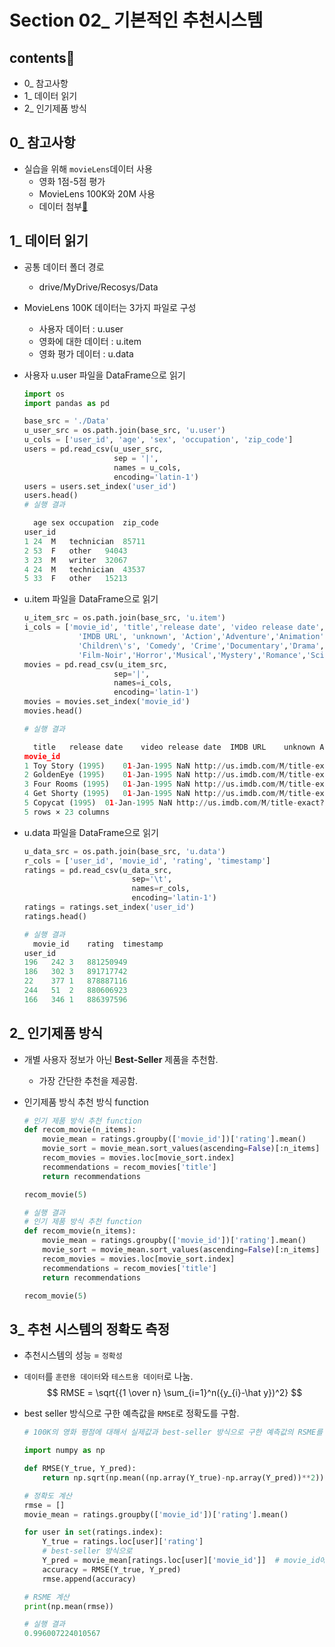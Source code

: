 # Section 02_ 기본적인 추천시스템

## contents📑<a id='contents'></a>

* 0_ 참고사항
* 1_ 데이터 읽기
* 2_ 인기제품 방식

## 0_ 참고사항

* 실습을 위해 `movieLens`데이터 사용
  * 영화 1점-5점 평가
  * MovieLens 100K와 20M 사용
  * 데이터 첨부[🔗](https://drive.google.com/drive/folders/19gkcIYjA3EjoNrMp9mn8KnZutKoPYLmg)

## 1_ 데이터 읽기

* 공통 데이터 폴더 경로
  * drive/MyDrive/Recosys/Data
* MovieLens 100K 데이터는 3가지 파일로 구성
  * 사용자 데이터 : u.user
  * 영화에 대한 데이터 : u.item
  * 영화 평가 데이터 : u.data

* 사용자 u.user 파일을 DataFrame으로 읽기

  ```python
  import os
  import pandas as pd
  
  base_src = './Data'
  u_user_src = os.path.join(base_src, 'u.user')
  u_cols = ['user_id', 'age', 'sex', 'occupation', 'zip_code']
  users = pd.read_csv(u_user_src,
                      sep = '|',
                      names = u_cols,
                      encoding='latin-1')
  users = users.set_index('user_id')
  users.head()
  # 실행 결과
  
  	age	sex	occupation	zip_code
  user_id				
  1	24	M	technician	85711
  2	53	F	other	94043
  3	23	M	writer	32067
  4	24	M	technician	43537
  5	33	F	other	15213
  ```

* u.item 파일을 DataFrame으로 읽기

  ```python
  u_item_src = os.path.join(base_src, 'u.item')
  i_cols = ['movie_id', 'title','release date', 'video release date',
              'IMDB URL', 'unknown', 'Action','Adventure','Animation',
              'Children\'s', 'Comedy', 'Crime','Documentary','Drama','Fantasy',
              'Film-Noir','Horror','Musical','Mystery','Romance','Sci-Fi','Thriller','War','Western']
  movies = pd.read_csv(u_item_src,
                      sep='|',
                      names=i_cols,
                      encoding='latin-1')
  movies = movies.set_index('movie_id')
  movies.head()
  
  # 실행 결과
  
  	title	release date	video release date	IMDB URL	unknown	Action	Adventure	Animation	Children's	Comedy	...	Fantasy	Film-Noir	Horror	Musical	Mystery	Romance	Sci-Fi	Thriller	War	Western
  movie_id																					
  1	Toy Story (1995)	01-Jan-1995	NaN	http://us.imdb.com/M/title-exact?Toy%20Story%2...	0	0	0	1	1	1	...	0	0	0	0	0	0	0	0	0	0
  2	GoldenEye (1995)	01-Jan-1995	NaN	http://us.imdb.com/M/title-exact?GoldenEye%20(...	0	1	1	0	0	0	...	0	0	0	0	0	0	0	1	0	0
  3	Four Rooms (1995)	01-Jan-1995	NaN	http://us.imdb.com/M/title-exact?Four%20Rooms%...	0	0	0	0	0	0	...	0	0	0	0	0	0	0	1	0	0
  4	Get Shorty (1995)	01-Jan-1995	NaN	http://us.imdb.com/M/title-exact?Get%20Shorty%...	0	1	0	0	0	1	...	0	0	0	0	0	0	0	0	0	0
  5	Copycat (1995)	01-Jan-1995	NaN	http://us.imdb.com/M/title-exact?Copycat%20(1995)	0	0	0	0	0	0	...	0	0	0	0	0	0	0	1	0	0
  5 rows × 23 columns
  ```

* u.data 파일을 DataFrame으로 읽기

  ```python
  u_data_src = os.path.join(base_src, 'u.data')
  r_cols = ['user_id', 'movie_id', 'rating', 'timestamp']
  ratings = pd.read_csv(u_data_src,
                          sep='\t',
                          names=r_cols,
                          encoding='latin-1')
  ratings = ratings.set_index('user_id')
  ratings.head()
  
  # 실행 결과
  	movie_id	rating	timestamp
  user_id			
  196	242	3	881250949
  186	302	3	891717742
  22	377	1	878887116
  244	51	2	880606923
  166	346	1	886397596
  ```

## 2_ 인기제품 방식

* 개별 사용자 정보가 아닌 **Best-Seller** 제품을 추천함. 

  * 가장 간단한 추천을 제공함.

* 인기제품 방식 추천 방식 function

  ```python
  # 인기 제품 방식 추천 function
  def recom_movie(n_items):
      movie_mean = ratings.groupby(['movie_id'])['rating'].mean()
      movie_sort = movie_mean.sort_values(ascending=False)[:n_items]
      recom_movies = movies.loc[movie_sort.index]
      recommendations = recom_movies['title']
      return recommendations
  
  recom_movie(5)
  
  # 실행 결과
  # 인기 제품 방식 추천 function
  def recom_movie(n_items):
      movie_mean = ratings.groupby(['movie_id'])['rating'].mean()
      movie_sort = movie_mean.sort_values(ascending=False)[:n_items]
      recom_movies = movies.loc[movie_sort.index]
      recommendations = recom_movies['title']
      return recommendations
  
  recom_movie(5)
  ```

## 3_ 추천 시스템의 정확도 측정

* 추천시스템의 성능 = `정확성`

* `데이터`를 `훈련용 데이터`와 `테스트용 데이터`로 나눔.
  $$
  RMSE = \sqrt{{1 \over n} \sum_{i=1}^n({y_{i}-\hat y})^2}
  $$

* best seller 방식으로 구한 예측값을 `RMSE`로 정확도를 구함. 

  ```python
  # 100K의 영화 평점에 대해서 실제값과 best-seller 방식으로 구한 예측값의 RSME를 계산하는 코드
  
  import numpy as np
  
  def RMSE(Y_true, Y_pred):
      return np.sqrt(np.mean((np.array(Y_true)-np.array(Y_pred))**2))
  
  # 정확도 계산
  rmse = []
  movie_mean = ratings.groupby(['movie_id'])['rating'].mean()
  
  for user in set(ratings.index):
      Y_true = ratings.loc[user]['rating']
      # best-seller 방식으로
      Y_pred = movie_mean[ratings.loc[user]['movie_id']]  # movie_id에 대한 예측값.
      accuracy = RMSE(Y_true, Y_pred)
      rmse.append(accuracy)
  
  # RSME 계산
  print(np.mean(rmse))
  
  # 실행 결과
  0.996007224010567
  ```

  
